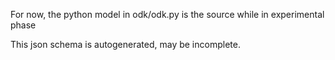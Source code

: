 For now, the python model in odk/odk.py is the source while in experimental phase

This json schema is autogenerated, may be incomplete.
